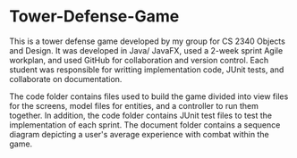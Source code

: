 # Tower-Defense-Game

This is a tower defense game developed by my group for CS 2340 Objects and Design. It was developed in Java/ JavaFX, used a 2-week sprint Agile workplan, and used GitHub for collaboration and version control. Each student was responsible for writting implementation code, JUnit tests, and collaborate on documentation.


The code folder contains files used to build the game divided into view files for the screens, model files for entities, and a controller to run them together. In addition, the code folder contains JUnit test files to test the implementation of each sprint. The document folder contains a sequence diagram depicting a user's average experience with combat within the game.
